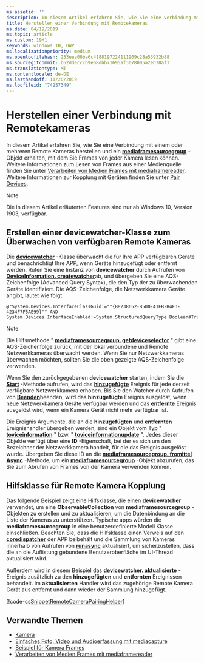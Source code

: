 ```yaml
---
ms.assetid: ''
description: In diesem Artikel erfahren Sie, wie Sie eine Verbindung mit Remote Kameras herstellen und eine mediaframesourcegroup abrufen, um Frames von den einzelnen Kameras abzurufen.
title: Herstellen einer Verbindung mit Remotekameras
ms.date: 04/19/2019
ms.topic: article
ms.custom: 19H1
keywords: windows 10, UWP
ms.localizationpriority: medium
ms.openlocfilehash: 253eea00ba6c4188197224111909c28a53932b88
ms.sourcegitcommit: b52ddecccb9e68dbb71695af3078005a2eb78af1
ms.translationtype: MT
ms.contentlocale: de-DE
ms.lasthandoff: 11/20/2019
ms.locfileid: "74257349"
---
```

# <a name="connect-to-remote-cameras"></a>Herstellen einer Verbindung mit Remotekameras

In diesem Artikel erfahren Sie, wie Sie eine Verbindung mit einem oder mehreren Remote Kameras herstellen und ein [**mediaframesourcegroup**](https://docs.microsoft.com/uwp/api/Windows.Media.Capture.Frames.MediaFrameSourceGroup) -Objekt erhalten, mit dem Sie Frames von jeder Kamera lesen können. Weitere Informationen zum Lesen von Frames aus einer Medienquelle finden Sie unter [Verarbeiten von Medien Frames mit mediaframereader](process-media-frames-with-mediaframereader.md). Weitere Informationen zur Kopplung mit Geräten finden Sie unter [Pair Devices](https://docs.microsoft.com/windows/uwp/devices-sensors/pair-devices).

> [!NOTE] 
> Die in diesem Artikel erläuterten Features sind nur ab Windows 10, Version 1903, verfügbar.

## <a name="create-a-devicewatcher-class-to-watch-for-available-remote-cameras"></a>Erstellen einer devicewatcher-Klasse zum Überwachen von verfügbaren Remote Kameras

Die [**devicewatcher**](https://docs.microsoft.com/uwp/api/windows.devices.enumeration.devicewatcher) -Klasse überwacht die für Ihre APP verfügbaren Geräte und benachrichtigt Ihre APP, wenn Geräte hinzugefügt oder entfernt werden. Rufen Sie eine Instanz von **devicewatcher** durch Aufrufen von [**DeviceInformation. createwatcher**](https://docs.microsoft.com/uwp/api/windows.devices.enumeration.deviceinformation.createwatcher#Windows_Devices_Enumeration_DeviceInformation_CreateWatcher_System_String_)ab, und übergeben Sie eine AQS-Zeichenfolge (Advanced Query Syntax), die den Typ der zu überwachenden Geräte identifiziert. Die AQS-Zeichenfolge, die Netzwerkkamera Geräte angibt, lautet wie folgt:

```
@"System.Devices.InterfaceClassGuid:=""{B8238652-B500-41EB-B4F3-4234F7F5AE99}"" AND System.Devices.InterfaceEnabled:=System.StructuredQueryType.Boolean#True"
```

> [!NOTE] 
> Die Hilfsmethode " [**mediaframesourcegroup. getdeviceselector**](https://docs.microsoft.com/uwp/api/windows.media.capture.frames.mediaframesourcegroup.getdeviceselector) " gibt eine AQS-Zeichenfolge zurück, mit der lokal verbundene und Remote Netzwerkkameras überwacht werden. Wenn Sie nur Netzwerkkameras überwachen möchten, sollten Sie die oben gezeigte AQS-Zeichenfolge verwenden.


Wenn Sie den zurückgegebenen **devicewatcher** starten, indem Sie die [**Start**](https://docs.microsoft.com/uwp/api/windows.devices.enumeration.devicewatcher.start) -Methode aufrufen, wird das [**hinzugefügte**](https://docs.microsoft.com/uwp/api/windows.devices.enumeration.devicewatcher.added) Ereignis für jede derzeit verfügbare Netzwerkkamera erhoben. Bis Sie den Watcher durch Aufrufen von [**Beenden**](https://docs.microsoft.com/uwp/api/windows.devices.enumeration.devicewatcher.stop)beenden, wird das **hinzugefügte** Ereignis ausgelöst, wenn neue Netzwerkkamera Geräte verfügbar werden und das [**entfernte**](https://docs.microsoft.com/en-us/uwp/api/windows.devices.enumeration.devicewatcher.removed) Ereignis ausgelöst wird, wenn ein Kamera Gerät nicht mehr verfügbar ist.

Die Ereignis Argumente, die an die **hinzugefügten** und **entfernten** Ereignishandler übergeben werden, sind ein Objekt vom Typ " [**toviceinformation**](https://docs.microsoft.com/uwp/api/Windows.Devices.Enumeration.DeviceInformation) " bzw. " [**toviceinformationupdate**](https://docs.microsoft.com/en-us/uwp/api/windows.devices.enumeration.deviceinformationupdate) ". Jedes dieser Objekte verfügt über eine **ID** -Eigenschaft, bei der es sich um den Bezeichner der Netzwerkkamera handelt, für die das Ereignis ausgelöst wurde. Übergeben Sie diese ID an die [**mediaframesourcegroup. fromittel Async**](https://docs.microsoft.com/uwp/api/windows.media.capture.frames.mediaframesourcegroup.fromidasync) -Methode, um ein [**mediaframesourcegroup**](https://docs.microsoft.com/en-us/uwp/api/windows.media.capture.frames.mediaframesourcegroup.fromidasync) -Objekt abzurufen, das Sie zum Abrufen von Frames von der Kamera verwenden können.

## <a name="remote-camera-pairing-helper-class"></a>Hilfsklasse für Remote Kamera Kopplung

Das folgende Beispiel zeigt eine Hilfsklasse, die einen **devicewatcher** verwendet, um eine **ObservableCollection** von **mediaframesourcegroup** -Objekten zu erstellen und zu aktualisieren, um die Datenbindung an die Liste der Kameras zu unterstützen. Typische apps würden die **mediaframesourcegroup** in eine benutzerdefinierte Modell Klasse einschließen. Beachten Sie, dass die Hilfsklasse einen Verweis auf den [**coredispatcher**](https://docs.microsoft.com/uwp/api/Windows.UI.Core.CoreDispatcher) der APP beibehält und die Sammlung von Kameras innerhalb von Aufrufen von [**runasync**](https://docs.microsoft.com/uwp/api/windows.ui.core.coredispatcher.runasync) aktualisiert, um sicherzustellen, dass die an die Auflistung gebundene Benutzeroberfläche im UI-Thread aktualisiert wird.

Außerdem wird in diesem Beispiel das [**devicewatcher. aktualisierte**](https://docs.microsoft.com/uwp/api/windows.devices.enumeration.devicewatcher.updated) -Ereignis zusätzlich zu den **hinzugefügten** und **entfernten** Ereignissen behandelt. Im **aktualisierten** Handler wird das zugehörige Remote Kamera Gerät aus entfernt und dann wieder der Sammlung hinzugefügt.

[!code-cs[SnippetRemoteCameraPairingHelper](./code/Frames_Win10/Frames_Win10/RemoteCameraPairingHelper.cs#SnippetRemoteCameraPairingHelper)]


## <a name="related-topics"></a>Verwandte Themen

* [Kamera](camera.md)
* [Einfaches Foto, Video und Audioerfassung mit mediacapture](basic-photo-video-and-audio-capture-with-MediaCapture.md)
* [Beispiel für Kamera Frames](https://github.com/Microsoft/Windows-universal-samples/tree/master/Samples/CameraFrames)
* [Verarbeiten von Medien Frames mit mediaframereader](process-media-frames-with-mediaframereader.md)
 

 




